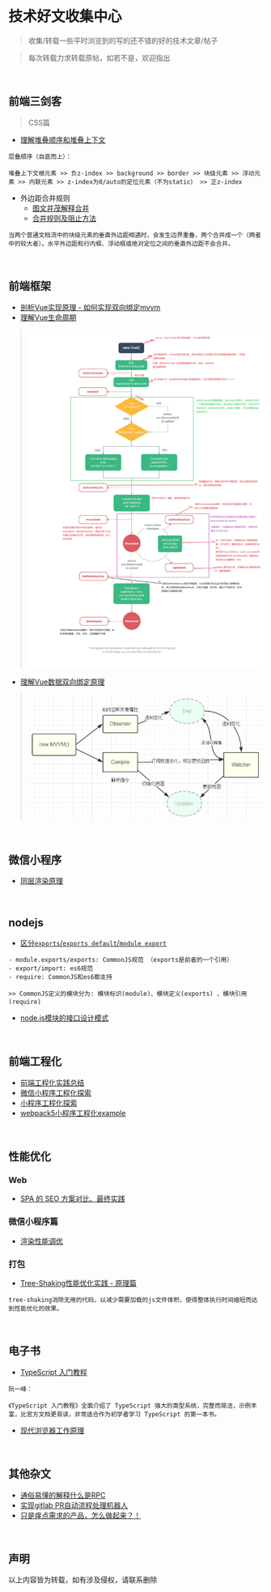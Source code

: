 # 技术好文收集中心
> 收集/转载一些平时浏览到的写的还不错的好的技术文章/帖子

> 每次转载力求转载原帖，如若不是，欢迎指出

<br/>

## 前端三剑客
> CSS篇
- [理解堆叠顺序和堆叠上下文](https://www.cnblogs.com/BUBU-Sourire/p/11158470.html)
```text
层叠顺序（自底而上）：

堆叠上下文根元素 >> 负z-index >> background >> border >> 块级元素 >> 浮动元素 >> 内联元素 >> z-index为0/auto的定位元素（不为static） >> 正z-index
```

- 外边距合并规则
  - [图文并茂解释合并](https://www.w3school.com.cn/css/css_margin_collapse.asp)
  - [合并规则及阻止方法](https://juejin.cn/post/6844903487172509704)
```text
当两个普通文档流中的块级元素的垂直外边距相遇时，会发生边界重叠，两个合并成一个（两者中的较大者）。水平外边距和行内框、浮动框或绝对定位之间的垂直外边距不会合并。
```

<br/>

## 前端框架
- [剖析Vue实现原理 - 如何实现双向绑定mvvm](https://github.com/DMQ/mvvm)
- [理解Vue生命周期](https://mp.weixin.qq.com/s?__biz=MzU1OTgxNDQ1Nw==&mid=2247484176&idx=1&sn=5623421ed2678046ed9e438aadf6e26f&chksm=fc10c146cb67485015f24f7e9f5862c4c685fc33485fe30e1b375a534b4031978439c554e0c0&scene=21#wechat_redirect)
> ![](./assets/lifecycle.png)
- [理解Vue数据双向绑定原理](https://mp.weixin.qq.com/s?__biz=MzU1OTgxNDQ1Nw%3D%3D&chksm=fc10c151cb6748476008dab2f4e6c6264f5d19678305955c85cec1b619e56e8f7457b7357fb9&idx=1&mid=2247484167&scene=21&sn=7b00b4333ab2722f25f12586b70667ca#wechat_redirect)
> ![](./assets/mvvm.png)

<br/>

## 微信小程序
- [同层渲染原理](https://developers.weixin.qq.com/community/develop/article/doc/000c4e433707c072c1793e56f5c813)


<br/>

## nodejs
- [区分`exports`/`exports default`/`module export`](https://segmentfault.com/a/1190000010426778)
```text
- module.exports/exports: CommonJS规范 （exports是前者的一个引用）
- export/import: es6规范
- require: CommonJS和es6都支持

>> CommonJS定义的模块分为: 模块标识(module)、模块定义(exports) 、模块引用(require)
```
- [node.js模块的接口设计模式](https://gywbd.github.io/posts/2014/11/using-exports-nodejs-interface-design-pattern.html)


<br/>

## 前端工程化
- [前端工程化实践总结](https://cloud.tencent.com/developer/article/1505471)
- [微信小程序工程化探索](https://codertw.com/%E7%A8%8B%E5%BC%8F%E8%AA%9E%E8%A8%80/742008/)
- [小程序工程化探索](https://github.com/listenzz/MyMina)
- [webpack5小程序工程化example](https://github.com/Jerenyaoyelu/miniprogram_webpack)

<br/>

## 性能优化
### Web
- [SPA 的 SEO 方案对比、最终实践](https://markdowner.net/article/73058307795021824?spm=a2c6h.12873639.0.0.30d150b5BHHvCA?spm=a2c6h.12873639.0.0.30d150b5BHHvCA)

### 微信小程序篇
- [渲染性能调优](https://segmentfault.com/a/1190000019910111)

### 打包
- [Tree-Shaking性能优化实践 - 原理篇](https://juejin.cn/post/6844903544756109319)
```text
tree-shaking消除无用的代码，以减少需要加载的js文件体积，使得整体执行时间缩短而达到性能优化的效果。
```

<br/>

## 电子书
- [TypeScript 入门教程](https://ts.xcatliu.com/)
```text
阮一峰：

《TypeScript 入门教程》全面介绍了 TypeScript 强大的类型系统，完整而简洁，示例丰富，比官方文档更易读，非常适合作为初学者学习 TypeScript 的第一本书。
```
- [现代浏览器工作原理](https://www.html5rocks.com/zh/tutorials/internals/howbrowserswork/)


<br/>

## 其他杂文
- [通俗易懂的解释什么是RPC](https://zhuanlan.zhihu.com/p/36427583)
- [实现gitlab PR自动流程处理机器人](https://hellogithub2014.github.io/2019/06/06/gitlab-webhook/)
- [只是痒点需求的产品，怎么做起来？！](http://www.woshipm.com/pd/1046272.html)

<br/>

## 声明
以上内容皆为转载，如有涉及侵权，请联系删除

